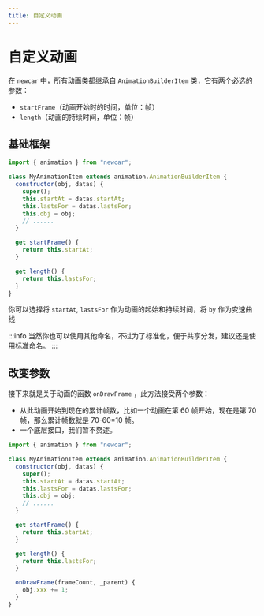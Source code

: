 ```yaml
---
title: 自定义动画
---
```


# 自定义动画

在 `newcar` 中，所有动画类都继承自 `AnimationBuilderItem` 类，它有两个必选的参数：

- `startFrame`（动画开始时的时间，单位：帧）
- `length`（动画的持续时间，单位：帧）

## 基础框架

```javascript
import { animation } from "newcar";

class MyAnimationItem extends animation.AnimationBuilderItem {
  constructor(obj, datas) {
    super();
    this.startAt = datas.startAt;
    this.lastsFor = datas.lastsFor;
    this.obj = obj;
    // ......
  }

  get startFrame() {
    return this.startAt;
  }

  get length() {
    return this.lastsFor;
  }
}
```

你可以选择将 `startAt`, `lastsFor` 作为动画的起始和持续时间，将 `by` 作为变速曲线

:::info
当然你也可以使用其他命名，不过为了标准化，便于共享分发，建议还是使用标准命名。
:::

## 改变参数

接下来就是关于动画的函数 `onDrawFrame` ，此方法接受两个参数：

- 从此动画开始到现在的累计帧数，比如一个动画在第 60 帧开始，现在是第 70 帧，那么累计帧数就是 70-60=10 帧。
- 一个底层接口，我们暂不赘述。

```javascript
import { animation } from "newcar";

class MyAnimationItem extends animation.AnimationBuilderItem {
  constructor(obj, datas) {
    super();
    this.startAt = datas.startAt;
    this.lastsFor = datas.lastsFor;
    this.obj = obj;
    // ......
  }

  get startFrame() {
    return this.startAt;
  }

  get length() {
    return this.lastsFor;
  }

  onDrawFrame(frameCount, _parent) {
    obj.xxx += 1;
  }
}
```
